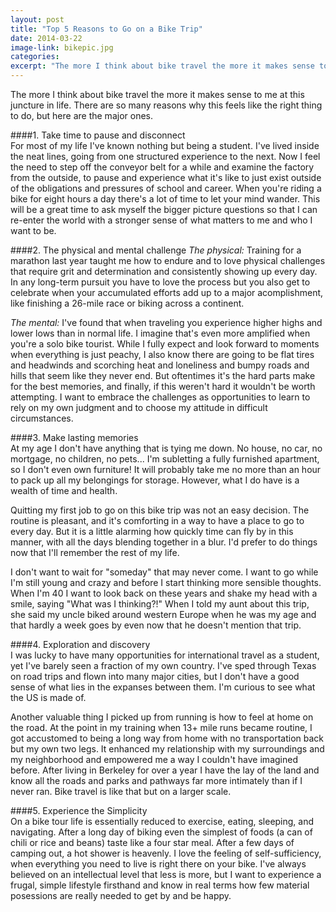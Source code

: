 ```yaml
---
layout: post
title: "Top 5 Reasons to Go on a Bike Trip"
date: 2014-03-22
image-link: bikepic.jpg
categories: 
excerpt: "The more I think about bike travel the more it makes sense to me at this juncture in life. There are so many reasons why this feels like the right thing to do, but here are the major ones."
---
```

The more I think about bike travel the more it makes sense to me at this juncture in life. There are so many reasons why this feels like the right thing to do, but here are the major ones.

####1. Take time to pause and disconnect  
For most of my life I've known nothing but being a student. I've lived inside the neat lines, going from one structured experience to the next. Now I feel the need to step off the conveyor belt for a while and examine the factory from the outside, to pause and experience what it's like to just exist outside of the obligations and pressures of school and career. When you're riding a bike for eight hours a day there's a lot of time to let your mind wander. This will be a great time to ask myself the bigger picture questions so that I can re-enter the world with a stronger sense of what matters to me and who I want to be.    
    
####2. The physical and mental challenge 
_The physical:_ Training for a marathon last year taught me how to endure and to love physical challenges that require grit and determination and consistently showing up every day. In any long-term pursuit you have to love the process but you also get to celebrate when your accumulated efforts add up to a major acomplishment, like finishing a 26-mile race or biking across a continent.  

_The mental:_ I've found that when traveling you experience higher highs and lower lows than in normal life. I imagine that's even more amplified when you're a solo bike tourist. While I fully expect and look forward to moments when everything is just peachy, I also know there are going to be flat tires and headwinds and scorching heat and loneliness and bumpy roads and hills that seem like they never end. But oftentimes it's the hard parts make for the best memories, and finally, if this weren't hard it wouldn't be worth attempting. I want to embrace the challenges as opportunities to learn to rely on my own judgment and to choose my attitude in difficult circumstances.    

####3. Make lasting memories    
At my age I don't have anything that is tying me down. No house, no car, no mortgage, no children, no pets... I'm subletting a fully furnished apartment, so I don't even own furniture! It will probably take me no more than an hour to pack up all my belongings for storage. However, what I do have is a wealth of time and health.

Quitting my first job to go on this bike trip was not an easy decision. The routine is pleasant, and it's comforting in a way to have a place to go to every day. But it is a little alarming how quickly time can fly by in this manner, with all the days blending together in a blur. I'd prefer to do things now that I'll remember the rest of my life.   

I don't want to wait for "someday" that may never come. I want to go while I'm still young and crazy and before I start thinking more sensible thoughts. When I'm 40 I want to look back on these years and shake my head with a smile, saying "What was I thinking?!" When I told my aunt about this trip, she said my uncle biked around western Europe when he was my age and that hardly a week goes by even now that he doesn't mention that trip.    

####4. Exploration and discovery    
I was lucky to have many opportunities for international travel as a student, yet I've barely seen a fraction of my own country. I've sped through Texas on road trips and flown into many major cities, but I don't have a good sense of what lies in the expanses between them. I'm curious to see what the US is made of.    
    
Another valuable thing I picked up from running is how to feel at home on the road. At the point in my training when 13+ mile runs became routine, I got accustomed to being a long way from home with no transportation back but my own two legs. It enhanced my relationship with my surroundings and my neighborhood and empowered me a way I couldn't have imagined before. After living in Berkeley for over a year I have the lay of the land and know all the roads and parks and pathways far more intimately than if I never ran. Bike travel is like that but on a larger scale.    

####5. Experience the Simplicity   
On a bike tour life is essentially reduced to exercise, eating, sleeping, and navigating. After a long day of biking even the simplest of foods (a can of chili or rice and beans) taste like a four star meal. After a few days of camping out, a hot shower is heavenly. I love the feeling of self-sufficiency, when everything you need to live is right there on your bike. I've always believed on an intellectual level that less is more, but I want to experience a frugal, simple lifestyle firsthand and know in real terms how few material posessions are really needed to get by and be happy.    
